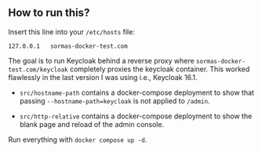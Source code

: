 ## How to run this?
Insert this line into your `/etc/hosts` file:
```
127.0.0.1	sormas-docker-test.com
```

The goal is to run Keycloak behind a reverse proxy where `sormas-docker-test.com/keycloak` completely proxies the
keycloak container. This worked flawlessly in the last version I was using i.e., Keycloak 16.1.

* `src/hostname-path` contains a docker-compose deployment to show that passing `--hostname-path=keycloak` is not 
applied to `/admin`.

* `src/http-relative` contains a docker-compose deployment to show the blank page and reload of the admin console.

Run everything with `docker compose up -d`.